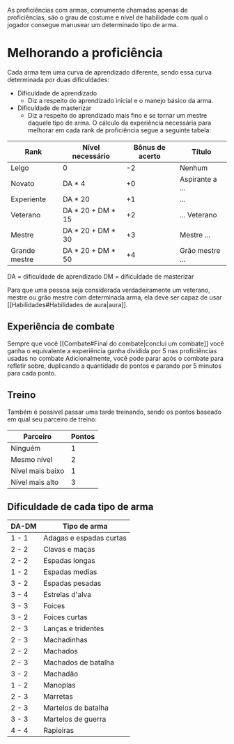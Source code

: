 As proficiências com armas, comumente chamadas apenas de proficiências, são o grau de costume e nível de habilidade com qual o jogador consegue manusear um determinado tipo de arma.
# Melhorando a proficiência
Cada arma tem uma curva de aprendizado diferente, sendo essa curva determinada por duas dificuldades:
- Dificuldade de aprendizado
	- Diz a respeito do aprendizado inicial e o manejo básico da arma.
- Dificuldade de masterizar
	- Diz a respeito do aprendizado mais fino e se tornar um mestre daquele tipo de arma.
O cálculo da experiência necessária para melhorar em cada rank de proficiência segue a seguinte tabela:

|Rank         |Nível necessário   |Bônus de acerto|Título         |
|-------------|-------------------|---------------|---------------|
|Leigo        |0                  |-2             |Nenhum         |
|Novato       |DA \*  4           |+0             |Aspirante a ...|
|Experiente   |DA \* 20           |+1             |...            |
|Veterano     |DA \* 20 + DM \* 15|+2             |... Veterano   |
|Mestre       |DA \* 20 + DM \* 30|+3             |Mestre ...     |
|Grande mestre|DA \* 20 + DM \* 50|+4             |Grão mestre ...|
DA = dificuldade de aprendizado
DM = dificuldade de masterizar

Para que uma pessoa seja considerada verdadeiramente um veterano, mestre ou grão mestre com determinada arma, ela deve ser capaz de usar [[Habilidades#Habilidades de aura|aura]].
## Experiência de combate
Sempre que você [[Combate#Final do combate|conclui um combate]] você ganha o equivalente a experiência ganha dividida por 5 nas proficiências usadas no combate
Adicionalmente, você pode parar após o combate para refletir sobre, duplicando a quantidade de pontos e parando por 5 minutos para cada ponto.
 ## Treino
Também é possível passar uma tarde treinando, sendo os pontos baseado em qual seu parceiro de treino:

|Parceiro        |Pontos|
|----------------|-|
|Ninguém         |1|
|Mesmo nível     |2|
|Nível mais baixo|1|
|Nível mais alto |3|

## Dificuldade de cada tipo de arma

|DA-DM|Tipo de arma           |
|-----|-----------------------|
|1 - 1|Adagas e espadas curtas|
|2 - 2|Clavas e maças         |
|2 - 2|Espadas longas         |
|1 - 2|Espadas medias         |
|3 - 2|Espadas pesadas        |
|3 - 4|Estrelas d'alva        |
|3 - 3|Foices                 |
|3 - 2|Foices curtas          |
|2 - 3|Lanças e tridentes     |
|2 - 3|Machadinhas            |
|2 - 2|Machados               |
|2 - 3|Machados de batalha    |
|3 - 2|Machadão               |
|1 - 2|Manoplas               |
|2 - 3|Marretas               |
|2 - 3|Martelos de batalha    |
|3 - 3|Martelos de guerra     |
|4 - 4|Rapieiras              |